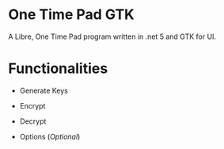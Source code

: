 # One Time Pad GTK

A Libre, One Time Pad program written in .net 5 and GTK for UI.

# Functionalities

- Generate Keys

- Encrypt

- Decrypt

- Options (*Optional*) 


